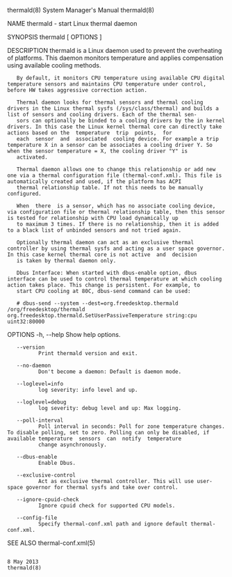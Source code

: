 thermald(8)                                                                             System Manager's Manual                                                                            thermald(8)

NAME
       thermald - start Linux thermal daemon

SYNOPSIS
       thermald  [ OPTIONS ]

DESCRIPTION
       thermald is a Linux daemon used to prevent the overheating of platforms. This daemon monitors temperature and applies compensation using available cooling methods.

       By default, it monitors CPU temperature using available CPU digital temperature sensors and maintains CPU temperature under control, before HW takes aggressive correction action.

       Thermal daemon looks for thermal sensors and thermal cooling drivers in the Linux thermal sysfs (/sys/class/thermal) and builds a list of sensors and cooling drivers. Each of the thermal sen‐
       sors can optionally be binded to a cooling drivers by the in kernel drivers. In this case the Linux kernel thermal core can directly take actions based on the  temperature  trip  points,  for
       each  sensor  and  associated  cooling device. For example a trip temperature X in a sensor can be associates a cooling driver Y. So when the sensor temperature = X, the cooling driver "Y" is
       activated.

       Thermal daemon allows one to change this relationship or add new one via a thermal configuration file (thermal-conf.xml). This file is automatically created and used, if the platform has ACPI
       thermal relationship table. If not this needs to be manually configured.

       When  there  is a sensor, which has no associate cooling device, via configuration file or thermal relationship table, then this sensor is tested for relationship with CPU load dynamically up
       to maximum 3 times. If there is no relationship, then it is added to a black list of unbinded sensors and not tried again.

       Optionally thermal daemon can act as an exclusive thermal controller by using thermal sysfs and acting as a user space governor.  In this case kernel thermal core is not active  and  decision
       is taken by thermal daemon only.

       Dbus Interface: When started with dbus-enable option, dbus interface can be used to control thermal temperature at which cooling action takes place. This change is persistent. For example, to
       start CPU cooling at 80C, dbus-send command can be used:

       # dbus-send --system --dest=org.freedesktop.thermald /org/freedesktop/thermald org.freedesktop.thermald.SetUserPassiveTemperature string:cpu uint32:80000

OPTIONS
       -h, --help
              Show help options.

       --version
              Print thermald version and exit.

       --no-daemon
              Don't become a daemon: Default is daemon mode.

       --loglevel=info
              log severity: info level and up.

       --loglevel=debug
              log severity: debug level and up: Max logging.

       --poll-interval
              Poll interval in seconds: Poll for zone temperature changes.  To disable polling, set to zero. Polling can only be disabled, if available temperature  sensors  can  notify  temperature
              change asynchronously.

       --dbus-enable
              Enable Dbus.

       --exclusive-control
              Act as exclusive thermal controller. This will use user-space governor for thermal sysfs and take over control.

       --ignore-cpuid-check
              Ignore cpuid check for supported CPU models.

       --config-file
              Specify thermal-conf.xml path and ignore default thermal-conf.xml.

SEE ALSO
       thermal-conf.xml(5)

                                                                                              8 May 2013                                                                                   thermald(8)
